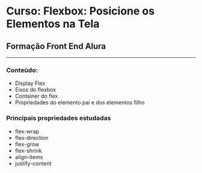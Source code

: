 # Curso: Flexbox: Posicione os Elementos na Tela

## Formação Front End Alura
---

### Conteúdo:
- Display Flex
- Eixos do flexbox
- Container do flex
- Propriedades do elemento pai e dos elementos filho

### Principais propriedades estudadas
- flex-wrap
- flex-direction
- flex-grow
- flex-shrink
- align-items
- justify-content